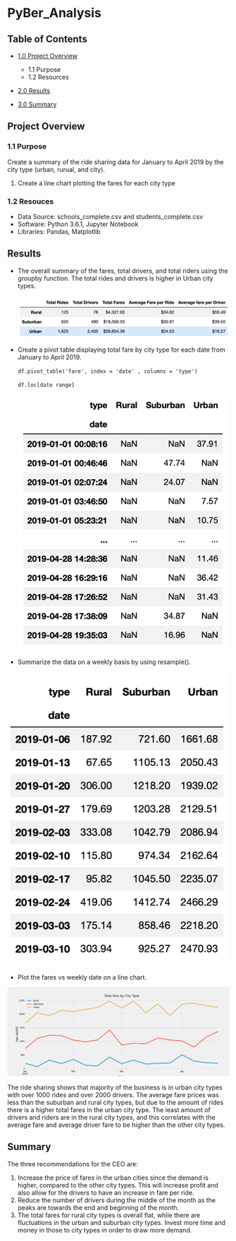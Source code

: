 # PyBer_Analysis

## Table of Contents
- [1.0 Project Overview](#Project-Overview)
  * 1.1 Purpose
  * 1.2 Resources
 
- [2.0 Results](#Results)

- [3.0 Summary](#Summary)


<a name="Project-Overview"></a>
## Project Overview
### 1.1 Purpose
Create a summary of the ride sharing data for January to April 2019 by the city type (urban, rurual, and city).

1. Create a line chart plotting the fares for each city type

### 1.2 Resouces
- Data Source: schools_complete.csv and students_complete.csv
- Software: Python 3.6.1, Jupyter Notebook
- Libraries: Pandas, Matplotlib

<a name="Results"></a>
## Results
* The overall summary of the fares, total drivers, and total riders using the groupby function. The total rides and drivers is higher in Urban city types. 
  
  ![alt text](Resources/summary_city_type.png)
  
* Create a pivot table displaying total fare by city type for each date from January to April 2019. 
 
  `df.pivot_table('fare', index = 'date' , columns = 'type')`
 
  `df.loc[date range]`
 
  ![alt text](Resources/pivot_table.png)
 
* Summarize the data on a weekly basis by using resample().

 ![alt text](Resources/pivot_table_weekly.png)
 
* Plot the fares vs weekly date on a line chart. 

![alt text](Resources/total_date_by_city.png)

The ride sharing shows that majority of the business is in urban city types with over 1000 rides and over 2000 drivers.  The average fare prices was less than the suburban and rural city types, but due to the amount of rides there is a higher total fares in the urban city type. The least amount of drivers and riders are in the rural city types, and this correlates with the average fare and average driver fare to be higher than the other city types.  

<a name="Summary"></a>
## Summary

The three recommendations for the CEO are: 

1. Increase the price of fares in the urban cities since the demand is higher, compared to the other city types.  This will increase profit and also allow for the drivers to have an increase in fare per ride. 
2. Reduce the number of drivers during the middle of the month as the peaks are towards the end and beginning of the month. 
3. The total fares for rural city types is overall flat, while there are fluctuations in the urban and suburban city types.  Invest more time and money in those to city types in order to draw more demand.  
